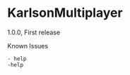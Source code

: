 # KarlsonMultiplayer

1.0.0, First release

Known Issues
```- Shotguns not syncing on sky 0
- help
-help

